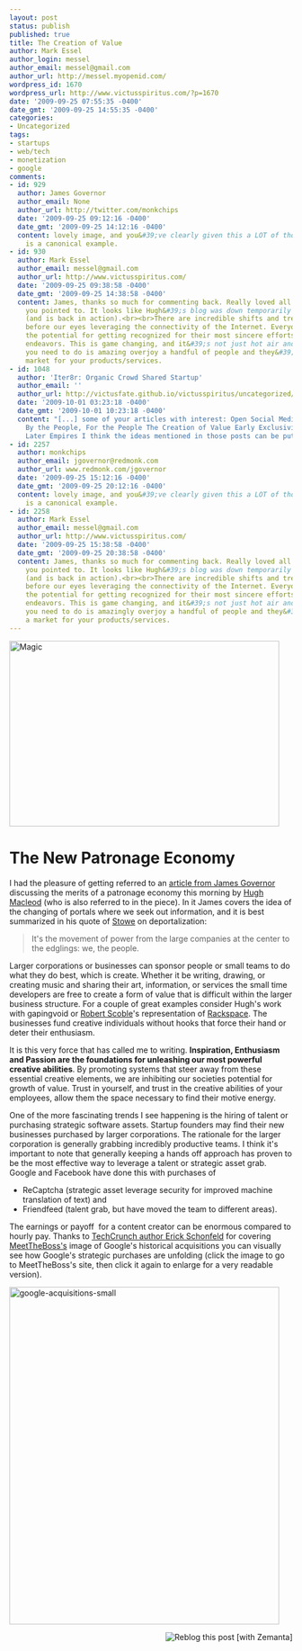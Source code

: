 ```yaml
---
layout: post
status: publish
published: true
title: The Creation of Value
author: Mark Essel
author_login: messel
author_email: messel@gmail.com
author_url: http://messel.myopenid.com/
wordpress_id: 1670
wordpress_url: http://www.victusspiritus.com/?p=1670
date: '2009-09-25 07:55:35 -0400'
date_gmt: '2009-09-25 14:55:35 -0400'
categories:
- Uncategorized
tags:
- startups
- web/tech
- monetization
- google
comments:
- id: 929
  author: James Governor
  author_email: None
  author_url: http://twitter.com/monkchips
  date: '2009-09-25 09:12:16 -0400'
  date_gmt: '2009-09-25 14:12:16 -0400'
  content: lovely image, and you&#39;ve clearly given this a LOT of thought. scoble
    is a canonical example.
- id: 930
  author: Mark Essel
  author_email: messel@gmail.com
  author_url: http://www.victusspiritus.com/
  date: '2009-09-25 09:38:58 -0400'
  date_gmt: '2009-09-25 14:38:58 -0400'
  content: James, thanks so much for commenting back. Really loved all the great info
    you pointed to. It looks like Hugh&#39;s blog was down temporarily this morning
    (and is back in action).<br><br>There are incredible shifts and trends happening
    before our eyes leveraging the connectivity of the Internet. Everyone now has
    the potential for getting recognized for their most sincere efforts and passionate
    endeavors. This is game changing, and it&#39;s not just hot air and hype. All
    you need to do is amazing overjoy a handful of people and they&#39;ll create a
    market for your products/services.
- id: 1048
  author: 'Iter8r: Organic Crowd Shared Startup'
  author_email: ''
  author_url: http://victusfate.github.io/victusspiritus/uncategorized/2009/09/30/iter8r-organic-crowd-shared-startup/
  date: '2009-10-01 03:23:18 -0400'
  date_gmt: '2009-10-01 10:23:18 -0400'
  content: "[...] some of your articles with interest: Open Social Media Of the People,
    By the People, For the People The Creation of Value Early Exclusivity Fosters
    Later Empires I think the ideas mentioned in those posts can be put into [...]"
- id: 2257
  author: monkchips
  author_email: jgovernor@redmonk.com
  author_url: www.redmonk.com/jgovernor
  date: '2009-09-25 15:12:16 -0400'
  date_gmt: '2009-09-25 20:12:16 -0400'
  content: lovely image, and you&#39;ve clearly given this a LOT of thought. scoble
    is a canonical example.
- id: 2258
  author: Mark Essel
  author_email: messel@gmail.com
  author_url: http://www.victusspiritus.com/
  date: '2009-09-25 15:38:58 -0400'
  date_gmt: '2009-09-25 20:38:58 -0400'
  content: James, thanks so much for commenting back. Really loved all the great info
    you pointed to. It looks like Hugh&#39;s blog was down temporarily this morning
    (and is back in action).<br><br>There are incredible shifts and trends happening
    before our eyes leveraging the connectivity of the Internet. Everyone now has
    the potential for getting recognized for their most sincere efforts and passionate
    endeavors. This is game changing, and it&#39;s not just hot air and hype. All
    you need to do is amazingly overjoy a handful of people and they&#39;ll create
    a market for your products/services.
---
```

<p><a href="http://www.flickr.com/photos/pikmin/2425955343/sizes/l/"><img class="aligncenter size-full wp-image-1671" title="Magic" src="{{ site.url }}/assets/2009/09/Magic.jpg" alt="Magic" width="480" height="330" /></a></p>
<h1>The New Patronage Economy</h1>
<p>I had the pleasure of getting referred to an <a href="http://www.redmonk.com/jgovernor/2007/01/04/on-jon-udell-freedom-talent-management-and-the-new-patronage-economy/">article from James Governor</a> discussing the merits of a patronage economy this morning by <a href="http://www.gapingvoid.com/">Hugh Macleod</a> (who is also referred to in the piece). In it James covers the idea of the changing of portals where we seek out information, and it is best summarized in his quote of <a href="http://www.stoweboyd.com/message/2006/12/keith_teare_on_.html">Stowe</a> on deportalization:</p>
<blockquote><p>It's the movement of power from the large companies at the center to the edglings: we, the people.</p></blockquote>
<p>Larger corporations or businesses can sponsor people or small teams to do what they do best, which is create. Whether it be writing, drawing, or creating music and sharing their art, information, or services the small time developers are free to create a form of value that is difficult within the larger business structure. For a couple of great examples consider Hugh's work with gapingvoid or <a class="zem_slink" title="Robert Scoble" rel="homepage" href="http://scobleizer.com/">Robert Scoble</a>'s representation of <a class="zem_slink" title="Rackspace" rel="homepage" href="http://www.rackspace.com">Rackspace</a>. The businesses fund creative individuals without hooks that force their hand or deter their enthusiasm.</p>
<p>It is this very force that has called me to writing. <strong>Inspiration, Enthusiasm and Passion are the foundations for unleashing our most powerful creative abilities</strong>. By promoting systems that steer away from these essential creative elements, we are inhibiting our societies potential for growth of value. Trust in yourself, and trust in the creative abilities of your employees, allow them the space necessary to find their motive energy.</p>
<p>One of the more fascinating trends I see happening is the hiring of talent or purchasing strategic software assets. Startup founders may find their new businesses purchased by larger corporations. The rationale for the larger corporation is generally grabbing incredibly productive teams. I think it's important to note that generally keeping a hands off approach has proven to be the most effective way to leverage a talent or strategic asset grab. Google and Facebook have done this with purchases of</p>
<ul>
<li><span style="background-color: #ffffff;">ReCaptcha (strategic asset leverage security for improved machine translation of text) and </span></li>
<li><span style="background-color: #ffffff;">Friendfeed (talent grab, but have moved the team to different areas). </span></li>
</ul>
<p>The earnings or payoff  for a content creator can be enormous compared to hourly pay. Thanks to <a href="http://www.techcrunch.com/2009/09/23/as-google-looks-to-get-on-the-acquisition-track-again-heres-a-map-of-where-its-been/">TechCrunch author Erick Schonfeld</a> for covering <a href="http://www.meettheboss.com/google-acquisitions-and-investments.html">MeetTheBoss's</a> image of Google's historical acquisitions you can visually see how Google's strategic purchases are unfolding (click the image to go to MeetTheBoss's site, then click it again to enlarge for a very readable version).</p>
<p><a href="http://www.meettheboss.com/google-acquisitions-and-investments.html"><img class="aligncenter size-full wp-image-1674" title="google-acquisitions-small" src="{{ site.url }}/assets/2009/09/google-acquisitions-small.png" alt="google-acquisitions-small" width="480" height="600" /></a></p>
<div class="zemanta-pixie" style="margin-top: 10px; height: 15px;"><a class="zemanta-pixie-a" title="Reblog this post [with Zemanta]" href="http://reblog.zemanta.com/zemified/6ec38c19-6827-4936-888a-7f25f3be9503/"><img class="zemanta-pixie-img" style="border: none; float: right;" src="http://img.zemanta.com/reblog_e.png?x-id=6ec38c19-6827-4936-888a-7f25f3be9503" alt="Reblog this post [with Zemanta]" /></a><span class="zem-script more-related pretty-attribution"><script src="http://static.zemanta.com/readside/loader.js" type="text/javascript"></script></span></div>
